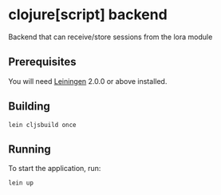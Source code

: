 # clojure[script] backend

Backend that can receive/store sessions from the lora module

## Prerequisites

You will need [Leiningen][] 2.0.0 or above installed.

[leiningen]: https://github.com/technomancy/leiningen


## Building

    lein cljsbuild once

## Running

To start the application, run:

    lein up

